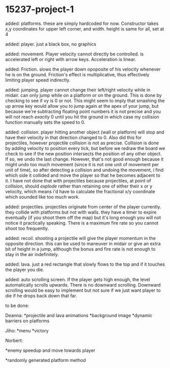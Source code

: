 15237-project-1
===============
added: platforms. these are simply hardcoded for now. Constructor takes x,y coordinates for upper left corner, and width. 
height is same for all, set at 4

added: player. just a black box, no graphics

added: movement. Player velocity cannot directly be controlled. is accelerated left or right with arrow keys. 
Acceleration is linear. 

added: Friction. slows the player down opoposite of his velocity whenever he is on the ground. 
Friction's effect is multiplicative, thus effectively limiting player speed indirectly. 

added: jumping. player cannot change their left/right velocity while in midair. can only jump while on a platform or on the ground. 
This is done by checking to see if vy is 0 or not. This might seem to imply that smashing the up arrow key would allow you to jump
again at the apex of your jump, but because we're subtracting floating point numbers it is not precise and you will not reach
*exactly* 0 until you hit the ground in which case my collision function manually sets the speed to 0. 

added: collision. player hitting another object (wall or platform) will stop and have their velocity in that direction changed
to 0. Also did this for projectiles, however projectile collision is not as precise. Collision is done by adding velocity to position
every tick, but before we redraw the board we check to see if the new position intersects the position of any other object. If so,
we undo the last change. However, that's not good enough because it might undo too much movement (since it is not one unit of movement
per unit of time), so after detecting a collision and undoing the movement, i find which side it collided and move the player so that
he becomes adjacent to it. I have not done that with projectiles because projectiles, at point of collision, should *explode* rather than
retaining one of either their x or y velocity, which means i'd have to calculate the fractional x/y coordinate which sounded like too much
work. 

added: projectiles. projectiles originate from center of the player currently. they collide with platforms but not with walls. they have a timer
to expire eventually (if you shoot them off the map) but it's long enough you will not notice it practically speaking. There is a maximum
fire rate so you cannot shoot too frequently. 

added: recoil. shooting a projectile will give the player momentum in the opposite direction. this can be used to maneuver in midair or give
an extra bit of height in a jump, although the bonus and fire rate is not enough to stay in the air indefinitely. 

added: lava. just a red rectangle that slowly flows to the top and if it touches the player you die. 

added: auto scrolling screen. If the player gets high enough, the level automatically scrolls upwards. There is no downward scrolling.
Downward scrolling would be easy to implement but not sure if we just want player to die if he drops back down that far. 

to be done: 

Deanna:
	*projectile and lava animations
	*background image
	*dynamic barriers on platforms

Jiho:
	*menu
	*victory
	
Norbert:

*enemy speedup and move towards player

*randomly generated platform method